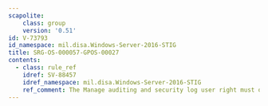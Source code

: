 ```yaml
---
scapolite:
    class: group
    version: '0.51'
id: V-73793
id_namespace: mil.disa.Windows-Server-2016-STIG
title: SRG-OS-000057-GPOS-00027
contents:
  - class: rule_ref
    idref: SV-88457
    idref_namespace: mil.disa.Windows-Server-2016-STIG
    ref_comment: The Manage auditing and security log user right must only b ...
---
```


